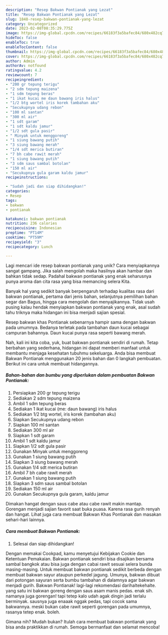 ```yaml
---
description: "Resep Bakwan Pontianak yang Lezat"
title: "Resep Bakwan Pontianak yang Lezat"
slug: 1848-resep-bakwan-pontianak-yang-lezat
category: Uncategorized
date: 2023-02-08T08:35:29.775Z
image: https://img-global.cpcdn.com/recipes/66183f3a5bafec84/680x482cq70/bakwan-pontianak-foto-resep-utama.jpg
hideToc: false
enableToc: true
enableTocContent: false
thumbnail: https://img-global.cpcdn.com/recipes/66183f3a5bafec84/680x482cq70/bakwan-pontianak-foto-resep-utama.jpg
cover: https://img-global.cpcdn.com/recipes/66183f3a5bafec84/680x482cq70/bakwan-pontianak-foto-resep-utama.jpg
author: Admin
authorAv: notfound
ratingvalue: 4.2
reviewcount: 7
recipeingredient:
- "200 gr tepung terigu"
- "2 sdm tepung maizena"
- "1 sdm tepung beras"
- "1 ikat kucai me daun bawang iris halus"
- "1/2 btg wortel iris korek tambahan aku"
- "Secukupnya udang rebon"
- "100 ml santan"
- "300 ml air"
- "1 sdt garam"
- "1 sdt kaldu jamur"
- "1/2 sdt gula pasir"
- " Minyak untuk menggoreng"
- "1 siung bawang putih"
- "3 siung bawang merah"
- "1/4 sdt merica butiran"
- "7 bh cabe rawit merah"
- "1 siung bawang putih"
- "3 sdm saus sambal botolan"
- "150 ml air"
- "Secukupnya gula garam kaldu jamur"
recipeinstructions:

- "Sudah jadi dan siap dihidangkan!"
categories:
- Resep
tags:
- bakwan
- pontianak

katakunci: bakwan pontianak 
nutrition: 236 calories
recipecuisine: Indonesian
preptime: "PT14M"
cooktime: "PT59M"
recipeyield: "3"
recipecategory: Lunch

---
```





Lagi mencari ide resep bakwan pontianak yang unik? Cara menyiapkannya sangat gampang. Jika salah mengolah maka hasilnya akan hambar dan bahkan tidak sedap. Padahal bakwan pontianak yang enak seharusnya punya aroma dan cita rasa yang bisa memancing selera Kita.





Banyak hal yang sedikit banyak berpengaruh terhadap kualitas rasa dari bakwan pontianak, pertama dari jenis bahan, selanjutnya pemilihan bahan segar dan Bagus, hingga cara mengolah dan menyajikannya. Tidak usah pusing kalau hendak menyiapkan bakwan pontianak yang enak,      asal sudah tahu triknya maka hidangan ini bisa menjadi sajian spesial.














Resep bakwan khas Pontianak sebenarnya hampir sama dengan bakwan pada umumnya. Bedanya terletak pada tambahan daun kucai sebagai campuran bahannya. Daun kucai punya rasa seperti bawang merah.






Nah, kali ini kita coba, yuk, buat bakwan pontianak sendiri di rumah. Tetap berbahan yang sederhana, hidangan ini dapat memberi manfaat untuk membantu menjaga kesehatan tubuhmu sekeluarga. Anda bisa membuat Bakwan Pontianak menggunakan 20 jenis bahan dan 0 langkah pembuatan. Berikut ini cara untuk membuat hidangannya.

<!--inarticleads1-->

##### Bahan-bahan dan bumbu yang diperlukan dalam pembuatan Bakwan Pontianak:

1. Persiapkan 200 gr tepung terigu
1. Sediakan 2 sdm tepung maizena
1. Ambil 1 sdm tepung beras
1. Sediakan 1 ikat kucai (me: daun bawang) iris halus
1. Sediakan 1/2 btg wortel, iris korek (tambahan aku)
1. Siapkan Secukupnya udang rebon
1. Siapkan 100 ml santan
1. Sediakan 300 ml air
1. Siapkan 1 sdt garam
1. Ambil 1 sdt kaldu jamur
1. Siapkan 1/2 sdt gula pasir
1. Gunakan  Minyak untuk menggoreng
1. Gunakan 1 siung bawang putih
1. Siapkan 3 siung bawang merah
1. Gunakan 1/4 sdt merica butiran
1. Ambil 7 bh cabe rawit merah
1. Gunakan 1 siung bawang putih
1. Siapkan 3 sdm saus sambal botolan
1. Sediakan 150 ml air
1. Gunakan Secukupnya gula garam, kaldu jamur


Dimakan hangat dengan saus cabe atau cabe rawit makin mantap. Gorengan menjadi sajian favorit saat buka puasa. Karena rasa gurih renyah dan hangat. Lihat juga cara membuat Bakwan Khas Pontianak dan masakan sehari-hari lainnya. 

<!--inarticleads2-->

##### Cara membuat Bakwan Pontianak:


1. Selesai dan siap dihidangkan!

Dengan memakai Cookpad, kamu menyetujui Kebijakan Cookie dan Ketentuan Pemakaian. Bakwan pontianak sendiri bisa disajikan bersama sambal bangkok atau bisa juga dengan cabai rawit sesuai selera bunda masing-masing. Untuk membuat bakwan pontianak sedikit berbeda dengan membuat bakwan sayur ataupun perkedel jagung. Umunya, bakwan dibuat dari potongan sayuran serta bumbu tambahan di dalamnya agar bakwan menjadi gurih. Bakwan Pontianak! lagi-lagi rekomendasi darihaltekehalte. yang satu ini bakwan goreng dengan saus asam manis pedas. enak sih. namanya juga gorengan! tapi tetep kalo udah agak dingin jadi terlalu berminyak. sausnya juga enaaak nggak pedas, tapi cocok sama bakwannya. meski bukan cabe rawit seperti gorengan pada umumnya, rasanya tetep enak. boleh. 

Gimana nih? Mudah bukan? Itulah cara membuat bakwan pontianak yang bisa anda praktikkan di rumah. Semoga bermanfaat dan selamat mencoba!
